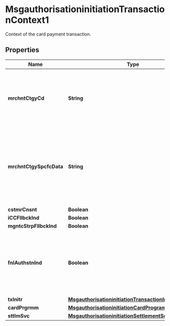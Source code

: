 

# MsgauthorisationinitiationTransactionContext1

Context of the card payment transaction.
## Properties

Name | Type | Description | Notes
------------ | ------------- | ------------- | -------------
**mrchntCtgyCd** | **String** | Category code related to the type of services or goods the merchant provides for the transaction. |  [optional]
**mrchntCtgySpcfcData** | **String** | Further details about the merchant that is used in with the merchant category code (MCC) for the particular purchase. |  [optional]
**cstmrCnsnt** | **Boolean** |  |  [optional]
**iCCFllbckInd** | **Boolean** |  |  [optional]
**mgntcStrpFllbckInd** | **Boolean** |  |  [optional]
**fnlAuthstnInd** | **Boolean** | Identifies final authorisation messages for the purpose of managing open-to buy or available balance. |  [optional]
**txInitr** | [**MsgauthorisationinitiationTransactionInitiator1Code**](MsgauthorisationinitiationTransactionInitiator1Code.md) |  |  [optional]
**cardPrgrmm** | [**MsgauthorisationinitiationCardProgramme1**](MsgauthorisationinitiationCardProgramme1.md) |  |  [optional]
**sttlmSvc** | [**MsgauthorisationinitiationSettlementService1**](MsgauthorisationinitiationSettlementService1.md) |  |  [optional]




